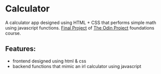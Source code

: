 # Calculator
A calculator app designed using HTML + CSS that performs simple math using javascript functions. [Final Project](https://www.theodinproject.com/lessons/foundations-calculator) of [The Odin Project](https://www.theodinproject.com/) foundations course.

## Features:
- frontend designed using html & css
- backend functions that mimic an irl calculator using javascript